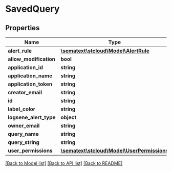 # SavedQuery

## Properties
| Name                   | Type                                                              | Description | Notes      |
| ---------------------- | ----------------------------------------------------------------- | ----------- | ---------- |
| **alert_rule**         | [**\sematext\stcloud\Model\AlertRule**](AlertRule.md)             |             | [optional] |
| **allow_modification** | **bool**                                                          |             | [optional] |
| **application_id**     | **string**                                                        |             | [optional] |
| **application_name**   | **string**                                                        |             | [optional] |
| **application_token**  | **string**                                                        |             | [optional] |
| **creator_email**      | **string**                                                        |             | [optional] |
| **id**                 | **string**                                                        |             | [optional] |
| **label_color**        | **string**                                                        |             | [optional] |
| **logsene_alert_type** | **object**                                                        |             | [optional] |
| **owner_email**        | **string**                                                        |             | [optional] |
| **query_name**         | **string**                                                        |             | [optional] |
| **query_string**       | **string**                                                        |             | [optional] |
| **user_permissions**   | [**\sematext\stcloud\Model\UserPermissions**](UserPermissions.md) |             | [optional] |

[[Back to Model list]](../README.md#documentation-for-models) [[Back to API list]](../README.md#documentation-for-api-endpoints) [[Back to README]](../README.md)
